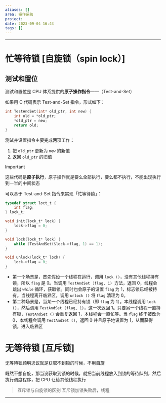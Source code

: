 ```yaml
---
aliases: []
area: 操作系统
project: 
date: 2023-09-04 16:43
tags: []
---
```

---
# 忙等待锁 [自旋锁（spin lock）]
## 测试和置位
测试和置位是 CPU 体系提供的**原子操作指令**——（Test-and-Set）

如果用 C 代码表示 Test-and-Set 指令，形式如下：
```c
int TestAndSet(int* old_ptr, int new) {
    int old = *old_ptr;
    *old_ptr = new;
    return old;
}
```
测试并设置指令主要完成两项工作：
1. 把 `old_ptr` 更新为 `new` 的新值
2. 返回 `old_ptr` 的旧值
> [!important] 
> 这些代码是**原子执行**，原子操作就是要么全部执行，要么都不执行，不能出现执行到一半的中间状态

可以基于 Test-and-Set 指令来实现「忙等待锁」：
```c
typedef struct loct_t {
    int flag;
} lock_t;

void init(lock_t* lock) {
    lock->flag = 0;
}

void lock(lock_t* lock) {
    while (TestAndSet(&lock->flag, 1) == 1);
}

void unlock(lock_t* lock) {
    lock->flag = 0;
}
```
- 第一个场景是，首先假设一个线程在运行，调用 `lock ()`，没有其他线程持有锁，所以 `flag` 是 0。当调用 `TestAndSet (flag, 1) `方法，返回 0，线程会跳出 `while` 循环，获取锁。同时也会原子的设置 `flag` 为 1，标志锁已经被持有。当线程离开临界区，调用 `unlock ()` 将 `flag` 清理为 0。
- 第二种场景是，当某一个线程已经持有锁（即 `flag` 为 1）。本线程调用 `lock ()`，然后调用 `TestAndSet (flag, 1)`，这一次返回 1。只要另一个线程一直持有锁，`TestAndSet ()` 会重复返回 1，本线程会一直忙等。当 `flag` 终于被改为 0，本线程会调用 `TestAndSet ()`，返回 0 并且原子地设置为 1，从而获得锁，进入临界区

# 无等待锁 [互斥锁]
无等待锁顾明思议就是获取不到锁的时候，不用自旋

既然不想自旋，那当没获取到锁的时候，就把当前线程放入到锁的等待队列，然后执行调度程序，把 CPU 让给其他线程执行

> 互斥锁与自旋锁的区别
> 互斥锁加锁失败后，线程

---
